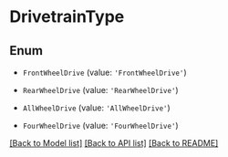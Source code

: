 # DrivetrainType


## Enum

* `FrontWheelDrive` (value: `'FrontWheelDrive'`)

* `RearWheelDrive` (value: `'RearWheelDrive'`)

* `AllWheelDrive` (value: `'AllWheelDrive'`)

* `FourWheelDrive` (value: `'FourWheelDrive'`)

[[Back to Model list]](../README.md#documentation-for-models) [[Back to API list]](../README.md#documentation-for-api-endpoints) [[Back to README]](../README.md)
